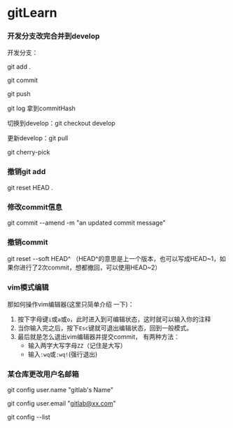# gitLearn

### 开发分支改完合并到develop

开发分支：

git add .

git commit 

git push

git log 拿到commitHash

切换到develop：git checkout develop

更新develop：git pull

git cherry-pick <commitHash>

### 撤销git add

git reset HEAD .

### 修改commit信息

git commit --amend -m "an updated commit message"

### 撤销commit

git reset --soft HEAD^   （HEAD^的意思是上一个版本，也可以写成HEAD~1，如果你进行了2次commit，想都撤回，可以使用HEAD~2）

### vim模式编辑 

那如何操作vim编辑器(这里只简单介绍 一下)：

1. 按下字母键`i`或`a`或`o`，此时进入到可编辑状态，这时就可以输入你的注释
2. 当你输入完之后，按下`Esc`键就可退出编辑状态，回到一般模式。
3. 最后就是怎么退出vim编辑器并提交commit， 有两种方法：
   - 输入两字大写字母`ZZ`（记住是大写）
   - 输入`:wq`或`:wq!`(强行退出)

### 某仓库更改用户名邮箱

git config user.name "gitlab's Name"

git config user.email "gitlab@xx.com"

git config --list


